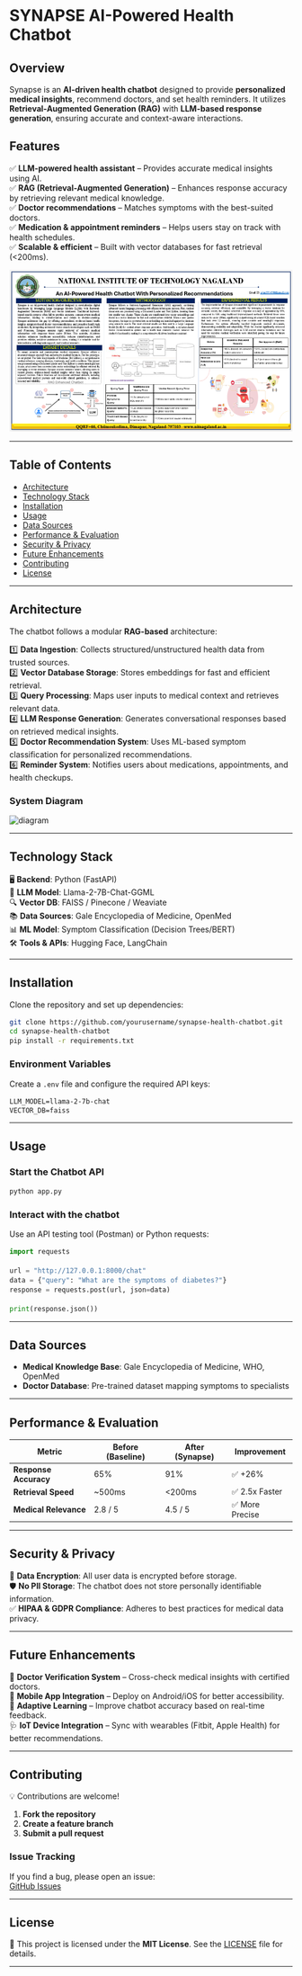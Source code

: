 
# SYNAPSE AI-Powered Health Chatbot 

## **Overview**  
Synapse is an **AI-driven health chatbot** designed to provide **personalized medical insights**, recommend doctors, and set health reminders. It utilizes **Retrieval-Augmented Generation (RAG)** with **LLM-based response generation**, ensuring accurate and context-aware interactions.  

## **Features**  
✅ **LLM-powered health assistant** – Provides accurate medical insights using AI.  
✅ **RAG (Retrieval-Augmented Generation)** – Enhances response accuracy by retrieving relevant medical knowledge.  
✅ **Doctor recommendations** – Matches symptoms with the best-suited doctors.  
✅ **Medication & appointment reminders** – Helps users stay on track with health schedules.  
✅ **Scalable & efficient** – Built with vector databases for fast retrieval (<200ms).  

![architecture poster](https://github.com/83Gh0st/Synapse/blob/main/2025-02-24_18-22.png)

---

## **Table of Contents**  
- [Architecture](#architecture)  
- [Technology Stack](#technology-stack)  
- [Installation](#installation)  
- [Usage](#usage)  
- [Data Sources](#data-sources)  
- [Performance & Evaluation](#performance--evaluation)  
- [Security & Privacy](#security--privacy)  
- [Future Enhancements](#future-enhancements)  
- [Contributing](#contributing)  
- [License](#license)  

---

## **Architecture**  
The chatbot follows a modular **RAG-based** architecture:  

1️⃣ **Data Ingestion**: Collects structured/unstructured health data from trusted sources.  
2️⃣ **Vector Database Storage**: Stores embeddings for fast and efficient retrieval.  
3️⃣ **Query Processing**: Maps user inputs to medical context and retrieves relevant data.  
4️⃣ **LLM Response Generation**: Generates conversational responses based on retrieved medical insights.  
5️⃣ **Doctor Recommendation System**: Uses ML-based symptom classification for personalized recommendations.  
6️⃣ **Reminder System**: Notifies users about medications, appointments, and health checkups.  

### **System Diagram**  

![diagram](https://www.google.com/url?sa=i&url=https%3A%2F%2Fwww.zeniteq.com%2Fblog%2Fwhy-should-you-add-an-ai-chatbot-to-your-website-here-are-5-reasons&psig=AOvVaw3hWKFca1Rghi0nh_D_6Gb-&ust=1740487658101000&source=images&cd=vfe&opi=89978449&ved=0CBQQjRxqFwoTCNjC8IOs3IsDFQAAAAAdAAAAABAE)


---

## **Technology Stack**  
🖥 **Backend**: Python (FastAPI)  
🤖 **LLM Model**: Llama-2-7B-Chat-GGML  
🔍 **Vector DB**: FAISS / Pinecone / Weaviate  
📚 **Data Sources**: Gale Encyclopedia of Medicine, OpenMed  
📊 **ML Model**: Symptom Classification (Decision Trees/BERT)  
🛠 **Tools & APIs**: Hugging Face, LangChain  

---

## **Installation**  
Clone the repository and set up dependencies:  

```bash
git clone https://github.com/yourusername/synapse-health-chatbot.git
cd synapse-health-chatbot
pip install -r requirements.txt
```

### **Environment Variables**  
Create a `.env` file and configure the required API keys:  

```
LLM_MODEL=llama-2-7b-chat
VECTOR_DB=faiss
```

---

## **Usage**  
### **Start the Chatbot API**  
```bash
python app.py
```
### **Interact with the chatbot**  
Use an API testing tool (Postman) or Python requests:  

```python
import requests

url = "http://127.0.0.1:8000/chat"
data = {"query": "What are the symptoms of diabetes?"}
response = requests.post(url, json=data)

print(response.json())
```

---

## **Data Sources**  
- **Medical Knowledge Base**: Gale Encyclopedia of Medicine, WHO, OpenMed  
- **Doctor Database**: Pre-trained dataset mapping symptoms to specialists  

---

## **Performance & Evaluation**  
| Metric               | Before (Baseline) | After (Synapse) | Improvement |
|----------------------|------------------|----------------|------------|
| **Response Accuracy** | 65%               | 91%            | ✅ +26%   |
| **Retrieval Speed**  | ~500ms            | <200ms         | ✅ 2.5x Faster |
| **Medical Relevance** | 2.8 / 5          | 4.5 / 5        | ✅ More Precise |

---

## **Security & Privacy**  
🔐 **Data Encryption**: All user data is encrypted before storage.  
🛡 **No PII Storage**: The chatbot does not store personally identifiable information.  
✅ **HIPAA & GDPR Compliance**: Adheres to best practices for medical data privacy.  

---

## **Future Enhancements**  
🚀 **Doctor Verification System** – Cross-check medical insights with certified doctors.  
📱 **Mobile App Integration** – Deploy on Android/iOS for better accessibility.  
🧠 **Adaptive Learning** – Improve chatbot accuracy based on real-time feedback.  
🩺 **IoT Device Integration** – Sync with wearables (Fitbit, Apple Health) for better recommendations.  

---

## **Contributing**  
💡 Contributions are welcome!  

1. **Fork the repository**  
2. **Create a feature branch**  
3. **Submit a pull request**  

### **Issue Tracking**  
If you find a bug, please open an issue:  
[GitHub Issues](https://github.com/yourusername/synapse-health-chatbot/issues)  

---

## **License**  
📜 This project is licensed under the **MIT License**. See the [LICENSE](LICENSE) file for details.  

---


